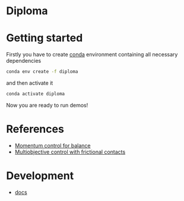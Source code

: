 # Diploma #

# Getting started #

Firstly you have to create [conda](https://docs.anaconda.com/free/miniconda/index.html) environment containing all necessary dependencies
```bash
conda env create -f diploma
```
and then activate it
```bash
conda activate diploma
```

Now you are ready to run demos!

# References #

- [Momentum control for balance](https://www.cs.ucr.edu/~cshelton/papers/docs/balance09.pdf)
- [Multiobjective control with frictional contacts](https://people.csail.mit.edu/yeuhi/papers/abe-2007-mcf.pdf)

# Development #

- [docs](https://gepettoweb.laas.fr/doc/stack-of-tasks/pinocchio/master/doxygen-html/namespacemembers_func.html)
